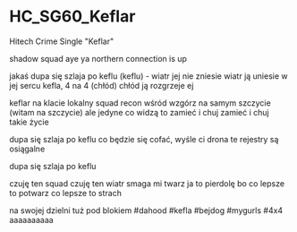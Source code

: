 # HC_SG60_Keflar
Hitech Crime Single "Keflar"

shadow squad aye ya
northern connection is up

jakaś
dupa się szlaja po keflu (keflu) - 
wiatr jej nie zniesie
wiatr ją uniesie
w jej sercu kefla, 4 na 4 
(chłód) chłód ją rozgrzeje ej

keflar na klacie
lokalny squad
recon wśród wzgórz 
na samym szczycie (witam na szczycie)
ale jedyne co widzą 
to zamieć i chuj
zamieć i chuj
takie życie

dupa się szlaja po keflu
co będzie się cofać, 
wyśle ci drona te
rejestry są osiągalne


dupa się szlaja po keflu

czuję ten squad
czuję ten wiatr
smaga mi twarz
ja to pierdolę bo co lepsze to potwarz
co lepsze to strach

na swojej dzielni 
tuż pod blokiem 
#dahood #kefla #bejdog #mygurls #4x4 aaaaaaaaaa




